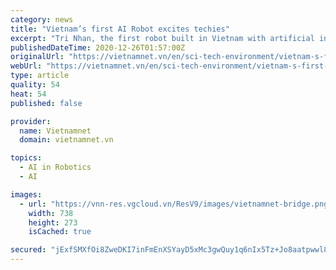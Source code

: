 ```yaml
---
category: news
title: "Vietnam’s first AI Robot excites techies"
excerpt: "Tri Nhan, the first robot built in Vietnam with artificial intelligence (AI), is expected to be the future of teaching. With the ability to do maths, solve problems, and even read poems, the robot could one day become a teaching assistant. According to its ..."
publishedDateTime: 2020-12-26T01:57:00Z
originalUrl: "https://vietnamnet.vn/en/sci-tech-environment/vietnam-s-first-ai-robot-excites-techies-700244.html"
webUrl: "https://vietnamnet.vn/en/sci-tech-environment/vietnam-s-first-ai-robot-excites-techies-700244.html"
type: article
quality: 54
heat: 54
published: false

provider:
  name: Vietnamnet
  domain: vietnamnet.vn

topics:
  - AI in Robotics
  - AI

images:
  - url: "https://vnn-res.vgcloud.vn/ResV9/images/vietnamnet-bridge.png"
    width: 738
    height: 273
    isCached: true

secured: "jExfSMXfOi8ZweDKI7inFmEnXSYayD5xMc3gwQuy1q6nIx5Tz+Jo8aatpwwl8xc8uxhXALg2D3f5wD+SKaqnEM1NBW1YJfXkC2/kfZQIBGe4wMTUm5xHjDJ7qSs2ibjFCiBBy+avmRKDwX34O/YCT5qn1nGYiqGhWgw4fVsMF/MytDnmp9pPdBFd20ChBgYOjIQZKKMzgTQtFj9Nf3FqfYmBVslwXyT9EN9woVdnSC5QhJBW2yamGv8HFgtv+m0QVJJV2eN/G5Avhldw95420wzGH/pDWu3yBOBtx76qklp+iu0zQjnn9vq9IM4vDia1qvvIVV0/hfHgHLTldPwdXVH97cNcM7mU/3UW1Q2vCOg=;Nr/UNUXrnxnYeQ1OtEHAuA=="
---
```


